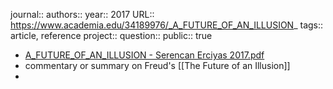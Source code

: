 journal::
authors::
year:: 2017
URL:: https://www.academia.edu/34189976/_A_FUTURE_OF_AN_ILLUSION_
tags:: article, reference
project::
question::
public:: true

- [A_FUTURE_OF_AN_ILLUSION - Serencan Erciyas 2017.pdf](hook://file/oEW2m0y3D?p=MSBLbm93bGVkZ2UgTGlicmFyaWVzL0FNVCAmIFgtU2NpZW5jZQ==&n=A%5FFUTURE%5FOF%5FAN%5FILLUSION%20%2D%20Serencan%20Erciyas%202017%2Epdf)
- commentary or summary on Freud's [[The Future of an Illusion]]
-